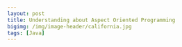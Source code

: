 ```yaml
---
layout: post
title: Understanding about Aspect Oriented Programming
bigimg: /img/image-header/california.jpg
tags: [Java]
---
```


